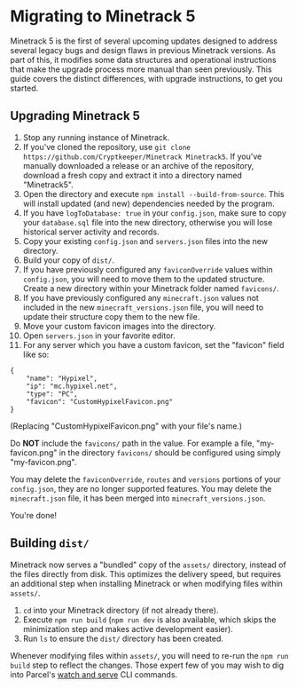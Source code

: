 # Migrating to Minetrack 5
Minetrack 5 is the first of several upcoming updates designed to address several legacy bugs and design flaws in previous Minetrack versions. As part of this, it modifies some data structures and operational instructions that make the upgrade process more manual than seen previously. This guide covers the distinct differences, with upgrade instructions, to get you started.

## Upgrading Minetrack 5
1. Stop any running instance of Minetrack.
2. If you've cloned the repository, use `git clone https://github.com/Cryptkeeper/Minetrack Minetrack5`. If you've manually downloaded a release or an archive of the repository, download a fresh copy and extract it into a directory named "Minetrack5".
3. Open the directory and execute `npm install --build-from-source`. This will install updated (and new) dependencies needed by the program.
4. If you have `logToDatabase: true` in your `config.json`, make sure to copy your `database.sql` file into the new directory, otherwise you will lose historical server activity and records.
5. Copy your existing `config.json` and `servers.json` files into the new directory.
4. Build your copy of `dist/`.
5. If you have previously configured any `faviconOverride` values within `config.json`, you will need to move them to the updated structure. Create a new directory within your Minetrack folder named `favicons/`.
6. If you have previously configured any `minecraft.json` values not included in the new `minecraft_versions.json` file, you will need to update their structure copy them to the new file.
7. Move your custom favicon images into the directory. 
8. Open `servers.json` in your favorite editor.
9. For any server which you have a custom favicon, set the "favicon" field like so:

```
{
	"name": "Hypixel",
	"ip": "mc.hypixel.net",
	"type": "PC",
	"favicon": "CustomHypixelFavicon.png"
}
```
(Replacing "CustomHypixelFavicon.png" with your file's name.)

Do **NOT** include the `favicons/` path in the value. For example a file, "my-favicon.png" in the directory `favicons/` should be configured using simply "my-favicon.png".

You may delete the `faviconOverride`, `routes` and `versions` portions of your `config.json`, they are no longer supported features. You may delete the `minecraft.json` file, it has been merged into `minecraft_versions.json`.

You're done!

## Building `dist/`
Minetrack now serves a "bundled" copy of the `assets/` directory, instead of the files directly from disk. This optimizes the delivery speed, but requires an additional step when installing Minetrack or when modifying files within `assets/`.

1. `cd` into your Minetrack directory (if not already there).
2. Execute `npm run build` (`npm run dev` is also available, which skips the minimization step and makes active development easier).
3. Run `ls` to ensure the `dist/` directory has been created.

Whenever modifying files within `assets/`, you will need to re-run the `npm run build` step to reflect the changes. Those expert few of you may wish to dig into Parcel's [watch and serve](https://parceljs.org/cli.html#watch) CLI commands.